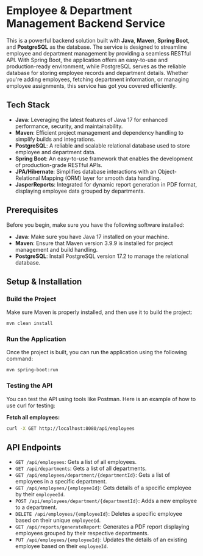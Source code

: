 # Employee & Department Management Backend Service

This is a powerful backend solution built with **Java**, **Maven**, **Spring Boot**, and **PostgreSQL** as the database. The service is designed to streamline employee and department management by providing a seamless RESTful API. With Spring Boot, the application offers an easy-to-use and production-ready environment, while PostgreSQL serves as the reliable database for storing employee records and department details. Whether you're adding employees, fetching department information, or managing employee assignments, this service has got you covered efficiently.

## Tech Stack

- **Java**: Leveraging the latest features of Java 17 for enhanced performance, security, and maintainability.
- **Maven**: Efficient project management and dependency handling to simplify builds and integrations.
- **PostgreSQL**: A reliable and scalable relational database used to store employee and department data.
- **Spring Boot**: An easy-to-use framework that enables the development of production-grade RESTful APIs.
- **JPA/Hibernate**: Simplifies database interactions with an Object-Relational Mapping (ORM) layer for smooth data handling.
- **JasperReports**: Integrated for dynamic report generation in PDF format, displaying employee data grouped by departments.

## Prerequisites
Before you begin, make sure you have the following software installed:

- **Java**: Make sure you have Java 17 installed on your machine.
- **Maven**: Ensure that Maven version 3.9.9 is installed for project management and build handling.
- **PostgreSQL**: Install PostgreSQL version 17.2 to manage the relational database.

## Setup & Installation

### Build the Project

Make sure Maven is properly installed, and then use it to build the project:

```bash
mvn clean install
```
### Run the Application
Once the project is built, you can run the application using the following command:

```bash
mvn spring-boot:run
```

### Testing the API
You can test the API using tools like Postman. Here is an example of how to use curl for testing:

**Fetch all employees:**
```bash
curl -X GET http://localhost:8080/api/employees
```

## API Endpoints
 - `GET /api/employees`: Gets a list of all employees.
 - `GET /api/departments`: Gets a list of all departments.
 - `GET /api/employees/department/{departmentId}`: Gets a list of employees in a specific department.
 - `GET /api/employees/{employeeId}`: Gets details of a specific employee by their `employeeId`.
 - `POST /api/employees/department/{departmentId}`: Adds a new employee to a department.
 - `DELETE /api/employees/{employeeId}`: Deletes a specific employee based on their unique `employeeId`.
 - `GET /api/reports/generateReport`: Generates a PDF report displaying employees grouped by their respective departments.
 - `PUT /api/employees/{employeeId}`: Updates the details of an existing employee based on their `employeeId`.


